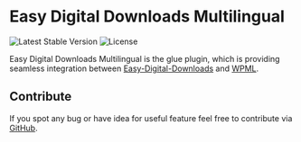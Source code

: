 
# Easy Digital Downloads Multilingual

![Latest Stable Version](https://img.shields.io/badge/stable-1.4.1-green.svg?style=flat-squar)
![License](https://img.shields.io/badge/license-GPLv2-red.svg?style=flat-squar)


Easy Digital Downloads Multilingual is the glue plugin, which is providing seamless integration between [Easy-Digital-Downloads](https://wordpress.org/plugins/easy-digital-downloads/) and [WPML](http://wpml.org).


## Contribute

If you spot any bug or have idea for useful feature feel free to contribute via [GitHub](https://github.com/OnTheGoSystems/edd-multilingual).

